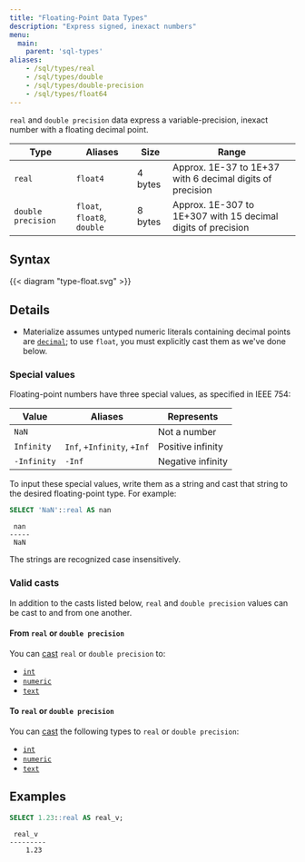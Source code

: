 ```yaml
---
title: "Floating-Point Data Types"
description: "Express signed, inexact numbers"
menu:
  main:
    parent: 'sql-types'
aliases:
    - /sql/types/real
    - /sql/types/double
    - /sql/types/double-precision
    - /sql/types/float64
---
```


`real` and `double precision` data express a variable-precision, inexact number
with a floating decimal point.

Type               | Aliases           | Size    | Range
-------------------|-------------------|---------|------
`real`             | `float4`          | 4 bytes | Approx. 1E-37 to 1E+37 with 6 decimal digits of precision
`double precision` | `float`, `float8`, `double` | 8 bytes | Approx. 1E-307 to 1E+307 with 15 decimal digits of precision

## Syntax

{{< diagram "type-float.svg" >}}

## Details

- Materialize assumes untyped numeric literals containing decimal points are [`decimal`](../decimal); to use `float`, you must explicitly cast them as we've done below.

### Special values

Floating-point numbers have three special values, as specified in IEEE 754:

Value       | Aliases                    | Represents
------------|----------------------------|-----------
`NaN`       |                            | Not a number
`Infinity`  | `Inf`, `+Infinity`, `+Inf` | Positive infinity
`-Infinity` | `-Inf`                     | Negative infinity

To input these special values, write them as a string and cast that string to
the desired floating-point type. For example:

```sql
SELECT 'NaN'::real AS nan
```
```nofmt
 nan
-----
 NaN
```

The strings are recognized case insensitively.

### Valid casts

In addition to the casts listed below, `real` and `double precision` values
can be cast to and from one another.

#### From `real` or `double precision`

You can [cast](../../functions/cast) `real` or `double precision` to:

- [`int`](../int)
- [`numeric`](../numeric)
- [`text`](../text)

#### To `real` or `double precision`

You can [cast](../../functions/cast) the following types to `real` or `double
precision`:

- [`int`](../int)
- [`numeric`](../numeric)
- [`text`](../text)

## Examples

```sql
SELECT 1.23::real AS real_v;
```
```nofmt
 real_v
---------
    1.23
```
